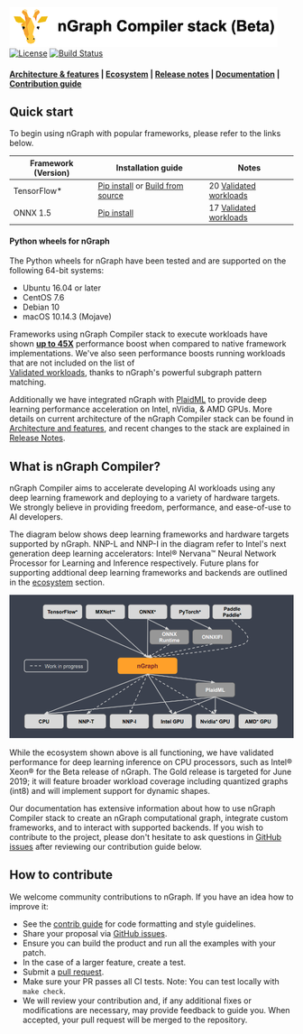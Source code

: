 ![nGraph Compiler stack](doc/sphinx/source/graphics/ngraph_header.png)
[![License](https://img.shields.io/badge/License-Apache%202.0-blue.svg)](https://github.com/NervanaSystems/ngraph/blob/master/LICENSE) [![Build Status][build-status-badge]][build-status] 

<div align="left">
  <h4>
    <a href="./ABOUT.md">Architecture &amp; features</a> | <a href="./ecosystem-overview.md" >Ecosystem</a> | <a href="https://ngraph.ai/documentation/project/release-notes.html">Release notes</a><span> | </span> <a href="https://www.ngraph.ai/documentation">Documentation</a><span> | </span> <a href="#How-to-contribute" >Contribution guide</a>
 </h4>
</div>

## Quick start

To begin using nGraph with popular frameworks, please refer to the links below. 

|  Framework (Version)       | Installation guide                     | Notes  
|----------------------------|----------------------------------------|-----------------------------------
| TensorFlow*                | [Pip install](https://www.ngraph.ai/tutorials/tensorflow-tutorial#use-pre-built-packages) or [Build from source](https://ngraph.ai/tutorials/tensorflow-tutorial#build-from-source) | 20 [Validated workloads]   
| ONNX 1.5                   | [Pip install](https://www.ngraph.ai/tutorials/onnx-tutorial#use-pre-built-packages)                          | 17 [Validated workloads] 


#### Python wheels for nGraph 

The Python wheels for nGraph have been tested and are supported on the following 
64-bit systems:

* Ubuntu 16.04 or later
* CentOS 7.6
* Debian 10
* macOS 10.14.3 (Mojave)

Frameworks using nGraph Compiler stack to execute workloads have shown 
[**up to 45X**](https://ai.intel.com/ngraph-compiler-stack-beta-release/) 
performance boost when compared to native framework implementations. We've also 
seen performance boosts running workloads that are not included on the list of  
[Validated workloads], thanks to nGraph's powerful subgraph pattern matching.

Additionally we have integrated nGraph with [PlaidML] to provide deep learning 
performance acceleration on Intel, nVidia, & AMD GPUs. More details on current 
architecture of the nGraph Compiler stack can be found in [Architecture and features],
and recent changes to the stack are explained in [Release Notes].

## What is nGraph Compiler? 

nGraph Compiler aims to accelerate developing AI workloads using any deep learning
framework and deploying to a variety of hardware targets. We strongly believe in 
providing freedom, performance, and ease-of-use to AI developers. 

The diagram below shows deep learning frameworks and hardware targets
supported by nGraph. NNP-L and NNP-I in the diagram refer to Intel's next generation 
deep learning accelerators: Intel® Nervana™ Neural Network Processor for Learning and 
Inference respectively.  Future plans for supporting addtional deep learning frameworks 
and backends are outlined in the [ecosystem] section. 

![](doc/sphinx/source/graphics/ngpipelines.png)


While the ecosystem shown above is all functioning, we have validated 
performance for deep learning inference on CPU processors, such as Intel® Xeon® 
for the Beta release of nGraph. The Gold release is targeted for June 2019; it 
will feature broader workload coverage including quantized graphs (int8) and 
will implement support for dynamic shapes. 

Our documentation has extensive information about how to use nGraph Compiler 
stack to create an nGraph computational graph, integrate custom frameworks, 
and to interact with supported backends. If you wish to contribute to the 
project, please don't hesitate to ask questions in [GitHub issues] after 
reviewing our contribution guide below. 
	

## How to contribute

We welcome community contributions to nGraph. If you have an idea how
to improve it:

* See the [contrib guide] for code formatting and style guidelines.
* Share your proposal via [GitHub issues].
* Ensure you can build the product and run all the examples with your patch.
* In the case of a larger feature, create a test.
* Submit a [pull request].
* Make sure your PR passes all CI tests. Note: You can test locally with `make check`.
* We will review your contribution and, if any additional fixes or
  modifications are necessary, may provide feedback to guide you. When
  accepted, your pull request will be merged to the repository.


[Ecosystem]: ./ecosystem-overview.md
[Architecture and features]: ./ABOUT.md
[Documentation]: https://www.ngraph.ai/documentation
[build the Library]:  https://www.ngraph.ai/documentation/buildlb
[Getting Started Guides]: Getting-started-guides
[Validated workloads]: https://www.ngraph.ai/documentation/frameworks/validated/list
[Functional]: https://github.com/NervanaSystems/ngraph-onnx/ 
[How to contribute]: How-to-contribute
[framework integration guides]: https://ngraph.ai/documentation/frameworks/overview
[release notes]: https://www.ngraph.ai/documentation/project/release-notes
[Github issues]: https://github.com/NervanaSystems/ngraph/issues
[contrib guide]: https://ngraph.ai/documentation/contributing/guide
[pull request]: https://github.com/NervanaSystems/ngraph/pulls
[how to import]: https://www.ngraph.ai/tutorials/onnx-tutorial#import-a-model-with-onnx-and-ngraph
[ngraph_wireframes_with_notice]: doc/sphinx/source/graphics/ngpipelines.png "nGraph wireframe"
[build-status]: https://travis-ci.org/NervanaSystems/ngraph/branches
[build-status-badge]: https://travis-ci.org/NervanaSystems/ngraph.svg?branch=master
[PlaidML]: https://github.com/plaidml/plaidml
[Source compile]: https://github.com/NervanaSystems/ngraph-mxnet/blob/master/README.md
[nGraph-ONNX]: https://github.com/NervanaSystems/ngraph-onnx/blob/master/README.md
[nGraph-ONNX adaptable]: https://ai.intel.com/adaptable-deep-learning-solutions-with-ngraph-compiler-and-onnx/
[nGraph for PyTorch developers]: https://ai.intel.com/investing-in-the-pytorch-developer-community
